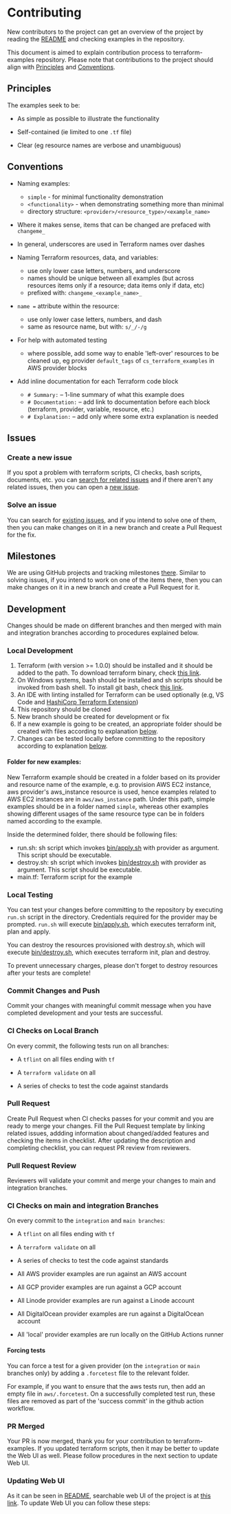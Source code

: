 # Contributing

New contributors to the project can get an overview of the project by reading the [README](README.md) and checking examples in the repository.

This document is aimed to explain contribution process to terraform-examples repository. Please note that contributions to the project should align with [Principles](#principles) and [Conventions](#conventions).

## Principles

The examples seek to be:

- As simple as possible to illustrate the functionality

- Self-contained (ie limited to one `.tf` file)

- Clear (eg resource names are verbose and unambiguous)

## Conventions

- Naming examples:
  - `simple` - for minimal functionality demonstration
  - `<functionality>` - when demonstrating something more than minimal
  - directory structure: `<provider>/<resource_type>/<example_name>`

- Where it makes sense, items that can be changed are prefaced with `changeme_`

- In general, underscores are used in Terraform names over dashes

- Naming Terraform resources, data, and variables:
  - use only lower case letters, numbers, and underscore
  - names should be unique between all examples (but across resources items only if a resource; data items only if data, etc)
  - prefixed with:  `changeme_<example_name>_`

- `name =` attribute within the resource:
  - use only lower case letters, numbers, and dash
  - same as resource name, but with: `s/_/-/g`

- For help with automated testing
  - where possible, add some way to enable 'left-over' resources to be cleaned up, eg provider `default_tags` of `cs_terraform_examples` in AWS provider blocks

- Add inline documentation for each Terraform code block
  - `# Summary:` – 1-line summary of what this example does
  - `# Documentation:` – add link to documentation before each block (terraform, provider, variable, resource, etc.)
  - `# Explanation:` – add only where some extra explanation is needed

## Issues

### Create a new issue

If you spot a problem with terraform scripts, CI checks, bash scripts, documents, etc. you can [search for related issues](https://github.com/ContainerSolutions/terraform-examples/issues) and if there aren't any related issues, then you can open a [new issue](https://github.com/ContainerSolutions/terraform-examples/issues/new/choose).

### Solve an issue

You can search for [existing issues](https://github.com/ContainerSolutions/terraform-examples/issues), and if you intend to solve one of them, then you can make changes on it in a new branch and create a Pull Request for the fix.

## Milestones

We are using GitHub projects and tracking milestones [there](https://github.com/ContainerSolutions/terraform-examples/projects). Similar to solving issues, if you intend to work on one of the items there, then you can make changes on it in a new branch and create a Pull Request for it.


## Development

Changes should be made on different branches and then merged with main and integration branches according to procedures explained below.

### Local Development

1. Terraform (with version >= 1.0.0) should be installed and it should be added to the path. To download terraform binary, check [this link](https://www.terraform.io/downloads).
2. On Windows systems, bash should be installed and sh scripts should be invoked from bash shell. To install git bash, check [this link](https://git-scm.com/downloads).
3. An IDE with linting installed for Terraform can be used optionally (e.g, VS Code and [HashiCorp Terraform Extension](https://marketplace.visualstudio.com/items?itemName=HashiCorp.terraform))
4. This repository should be cloned
5. New branch should be created for development or fix
6. If a new example is going to be created, an appropriate folder should be created with files according to explanation [below](#folder-for-new-examples).
7. Changes can be tested locally before committing to the repository according to explanation [below](#local-testing).

#### Folder for new examples:

New Terraform example should be created in a folder based on its provider and resource name of the example, e.g. to provision AWS EC2 instance, aws provider's aws_instance resource is used, hence examples related to AWS EC2 instances are in `aws/aws_instance` path. Under this path, simple examples should be in a folder named `simple`, whereas other examples showing different usages of the same resource type can be in folders named according to the example.

Inside the determined folder, there should be following files:
- run.sh: sh script which invokes [bin/apply.sh](bin/apply.sh) with provider as argument. This script should be executable.
- destroy.sh: sh script which invokes [bin/destroy.sh](bin/destroy.sh) with provider as argument. This script should be executable.
- main.tf: Terraform script for the example

### Local Testing

You can test your changes before committing to the repository by executing `run.sh` script in the directory. Credentials required for the provider may be prompted. `run.sh` will execute [bin/apply.sh](bin/apply.sh), which executes terraform init, plan and apply.

You can destroy the resources provisioned with destroy.sh, which will execute [bin/destroy.sh](bin/destroy.sh), which executes terraform init, plan and destroy.

To prevent unnecessary charges, please don't forget to destroy resources after your tests are complete!

### Commit Changes and Push

Commit your changes with meaningful commit message when you have completed development and your tests are successful.

### CI Checks on Local Branch

On every commit, the following tests run on all branches:

- A `tflint` on all files ending with `tf`

- A `terraform validate` on all

- A series of checks to test the code against standards

### Pull Request

Create Pull Request when CI checks passes for your commit and you are ready to merge your changes. Fill the Pull Request template by linking related issues, addding information about changed/added features and checking the items in checklist. After updating the description and completing checklist, you can request PR review from reviewers.

### Pull Request Review

Reviewers will validate your commit and merge your changes to main and integration branches.

### CI Checks on main and integration Branches

On every commit to the `integration` and `main branches`:

- A `tflint` on all files ending with `tf`

- A `terraform validate` on all

- A series of checks to test the code against standards

- All AWS provider examples are run against an AWS account

- All GCP provider examples are run against a GCP account

- All Linode provider examples are run against a Linode account

- All DigitalOcean provider examples are run against a DigitalOcean account

- All 'local' provider examples are run locally on the GitHub Actions runner

#### Forcing tests

You can force a test for a given provider (on the `integration` or `main` branches only) by adding a `.forcetest` file to the relevant folder.

For example, if you want to ensure that the aws tests run, then add an empty file in `aws/.forcetest`. On a successfully completed test run, these files are removed as part of the 'success commit' in the github action workflow.

### PR Merged

Your PR is now merged, thank you for your contribution to terraform-examples. If you updated terraform scripts, then it may be better to update the Web UI as well. Please follow procedures in the next section to update Web UI.

### Updating Web UI
As it can be seen in [README](README.md#terraform-examples), searchable web UI of the project is at [this link](https://containersolutions.github.io/terraform-examples/). To update Web UI you can follow these steps:

